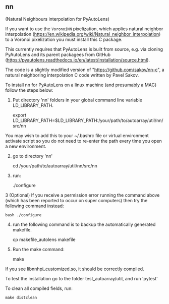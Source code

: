 ## nn ##
(Natural Neighbours interpolation for PyAutoLens)

If you want to use the `VoronoiNN` pixelization, which applies natural neighbor 
interpolation (https://en.wikipedia.org/wiki/Natural_neighbor_interpolation) to a Voronoi pixelization you must 
install this C package. 

This currently requires that PyAutoLens is built from source, e.g. via cloning PyAutoLens and its parent packagees 
from GitHub (https://pyautolens.readthedocs.io/en/latest/installation/source.html).

The code is a slightly modified version of "https://github.com/sakov/nn-c", a natural neighboring interpolation C 
code written by Pavel Sakov. 

To install nn for PyAutoLens on a linux machine (and presumably a MAC) follow the steps below:

1. Put directory 'nn' folders in your global command line variable LD_LIBRARY_PATH. 

    export LD_LIBRARY_PATH=$LD_LIBRARY_PATH:/your/path/to/autoarray/util/nn/src/nn

You may wish to add this to your ~/.bashrc file or virtual environment activate script so you do not need to re-enter 
the path every time you open a new environment.

2. go to directory 'nn'

    cd /your/path/to/autoarray/util/nn/src/nn

3. run:
 
    ./configure

3 (Optional) If you receive a permission error running the command above (which has been reported to occur on super computers) then try the following command instead:

    bash ./configure

4. run the following command is to backup the automatically generated makefile.

    cp makefile_autolens makefile

5. Run the make command:

    make

If you see libnnhpi_customized.so, it should be correctly compiled. 

To test the installation go to the folder test_autoarray/util, and run 'pytest'

To clean all compiled fields, run:

    make distclean 


